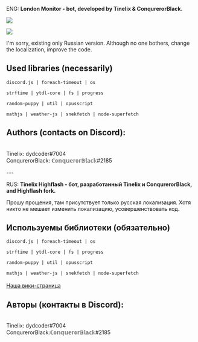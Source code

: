 
ENG: <b>London Monitor - bot, developed by Tinelix & ConqurerorBlack.</b>
<p><img src="https://raw.githubusercontent.com/Tinelix-ConqurerorBlack/London-Monitor/master/Screenshots/001.png"></img>
<p><img src="https://raw.githubusercontent.com/Tinelix-ConqurerorBlack/London-Monitor/master/Screenshots/002.png"></img>
<p>I'm sorry, existing only Russian version. Although no one bothers, change the localization, improve the code.

<p><p><h2>Used libraries (necessarily)</h2>
<code>discord.js | foreach-timeout | os <br>
strftime | ytdl-core | fs | progress<br>
random-puppy | util | opusscript<br>
mathjs | weather-js | snekfetch | node-superfetch</code>

<p><p><h2>Authors (contacts on Discord):</h2>
<br>Tinelix: dydcoder#7004
<br>ConqurerorBlack: ℂ𝕠𝕟𝕢𝕦𝕖𝕣𝕠𝕣𝔹𝕝𝕒𝕔𝕜#2185
<p>---<p>
RUS: <b>Tinelix Highflash - бот, разработанный Tinelix и ConqurerorBlack, and Highflash fork.</b>
<p>Прошу прощения, там присутствует только русская локализация. Хотя никто не мешает изменить локализацию, усовершенствовать код.
<p><p><h2>Используемы библиотеки (обязательно)</h2>  
<code>discord.js | foreach-timeout | os <br>
strftime | ytdl-core | fs | progress<br>
random-puppy | util | opusscript<br>
mathjs | weather-js | snekfetch | node-superfetch</code>
<br><br>
<a href="https://github.com/tinelix/Highflash/wiki">Наша вики-страница</a>
<p><p><h2>Авторы (контакты в Discord):</h2>
<br>Tinelix: dydcoder#7004
<br>ConqurerorBlack:ℂ𝕠𝕟𝕢𝕦𝕖𝕣𝕠𝕣𝔹𝕝𝕒𝕔𝕜#2185

